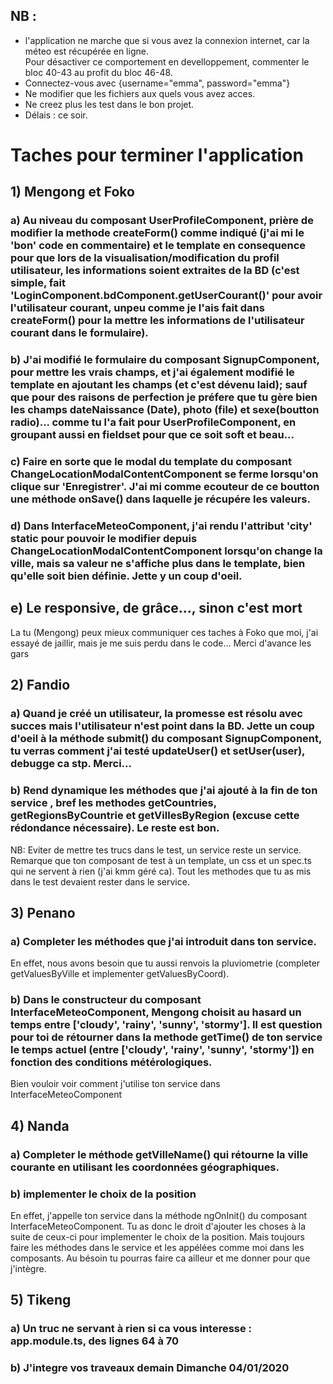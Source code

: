 ## NB : 
- l'application ne marche que si vous avez la connexion internet, car  la méteo est récupérée en ligne.  
Pour désactiver ce comportement en develloppement, commenter le bloc 40-43 au profit du bloc 46-48.  
- Connectez-vous avec {username="emma", password="emma"}  
- Ne modifier que les fichiers aux quels vous avez acces.  
- Ne creez plus les test dans le bon projet.  
- Délais : ce soir.  

# Taches pour terminer l'application

## 1) Mengong et Foko

### a) Au niveau du composant UserProfileComponent, prière de modifier la methode createForm() comme indiqué (j'ai mi le 'bon' code en commentaire) et le template en consequence pour que lors  de la visualisation/modification du profil utilisateur, les informations soient extraites de la  BD (c'est simple, fait 'LoginComponent.bdComponent.getUserCourant()' pour avoir l'utilisateur courant,  unpeu comme je l'ais fait dans createForm() pour la mettre les informations de  l'utilisateur courant dans le formulaire).

### b) J'ai modifié le formulaire du composant SignupComponent, pour mettre les vrais champs, et j'ai également modifié le template en ajoutant les champs (et c'est dévenu laid); sauf que pour des raisons  de perfection je préfere que tu gère bien les champs dateNaissance (Date), photo (file) et sexe(boutton radio)...  comme tu l'a fait pour UserProfileComponent, en groupant aussi en fieldset pour que ce soit soft et beau...

### c) Faire en sorte que le modal du template du composant ChangeLocationModalContentComponent se ferme lorsqu'on clique sur 'Enregistrer'. J'ai mi comme ecouteur de ce boutton une méthode onSave() dans laquelle je récupére les  valeurs.

### d) Dans InterfaceMeteoComponent, j'ai rendu l'attribut 'city' static pour pouvoir le modifier depuis  ChangeLocationModalContentComponent lorsqu'on change la ville, mais sa valeur ne  s'affiche plus dans le template, bien qu'elle soit bien définie. Jette y un coup d'oeil.

## e) Le responsive, de grâce..., sinon c'est mort

La tu (Mengong) peux mieux communiquer ces taches à Foko que moi, j'ai essayé de jaillir, mais je me suis perdu dans 
le code...
Merci d'avance les gars

## 2) Fandio

### a) Quand je créé un utilisateur, la promesse est résolu avec succes mais l'utilisateur n'est point dans la BD. Jette un coup d'oeil à la méthode submit() du composant SignupComponent, tu verras comment j'ai testé updateUser() et setUser(user), debugge ca stp. Merci...

### b) Rend dynamique les méthodes que j'ai ajouté à la fin de ton service , bref les methodes getCountries,  getRegionsByCountrie et getVillesByRegion (excuse cette rédondance nécessaire). Le reste est bon.

NB: Eviter de mettre tes trucs dans le test, un service reste un service. Remarque que ton composant de test à un 
template, un css et un spec.ts qui ne servent à rien (j'ai kmm géré ca). Tout les methodes que tu as mis dans le 
test devaient rester dans le  service.

## 3) Penano

### a) Completer les méthodes que j'ai introduit dans ton service.
En effet, nous avons besoin que tu aussi renvois la pluviometrie (completer getValuesByVille et implementer 
getValuesByCoord).
    
### b) Dans le constructeur du composant InterfaceMeteoComponent, Mengong choisit au hasard un temps entre  ['cloudy', 'rainy', 'sunny', 'stormy']. Il est question pour toi de rétourner dans la methode getTime() de ton service le temps actuel (entre ['cloudy', 'rainy', 'sunny', 'stormy']) en fonction des conditions métérologiques.

Bien vouloir voir comment j'utilise ton service dans InterfaceMeteoComponent

## 4) Nanda
### a) Completer le méthode getVilleName() qui rétourne la ville courante en utilisant les coordonnées géographiques.

### b) implementer le choix de la position 
En effet, j'appelle ton service dans la méthode ngOnInit() du composant InterfaceMeteoComponent. Tu as donc le droit 
d'ajouter les choses à la suite de ceux-ci pour implementer le choix de la position. Mais toujours faire les 
méthodes dans le service et les appélées comme moi dans les composants.
Au bésoin tu pourras faire ca ailleur et me donner pour que j'intègre.

## 5) Tikeng 
### a) Un truc ne servant à rien si ca vous interesse : app.module.ts, des lignes 64 à 70
### b) J'integre vos traveaux demain Dimanche 04/01/2020